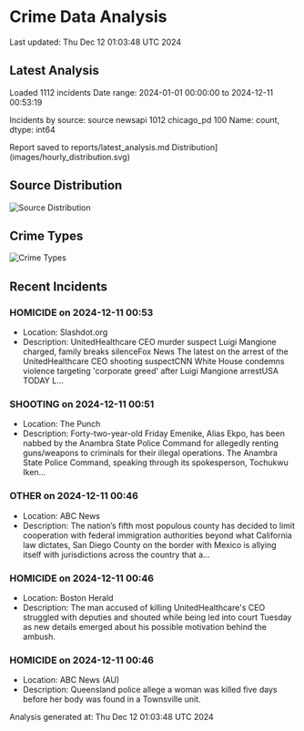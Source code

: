 # Crime Data Analysis
Last updated: Thu Dec 12 01:03:48 UTC 2024

## Latest Analysis

Loaded 1112 incidents
Date range: 2024-01-01 00:00:00 to 2024-12-11 00:53:19

Incidents by source:
source
newsapi       1012
chicago_pd     100
Name: count, dtype: int64

Report saved to reports/latest_analysis.md
Distribution](images/hourly_distribution.svg)

## Source Distribution
![Source Distribution](images/source_distribution.svg)

## Crime Types
![Crime Types](images/crime_types.svg)

## Recent Incidents

### HOMICIDE on 2024-12-11 00:53
- Location: Slashdot.org
- Description: UnitedHealthcare CEO murder suspect Luigi Mangione charged, family breaks silenceFox News The latest on the arrest of the UnitedHealthcare CEO shooting suspectCNN White House condemns violence targeting 'corporate greed' after Luigi Mangione arrestUSA TODAY L…


### SHOOTING on 2024-12-11 00:51
- Location: The Punch
- Description: Forty-two-year-old Friday Emenike, Alias Ekpo, has been nabbed by the Anambra State Police Command for allegedly renting guns/weapons to criminals for their illegal operations. The Anambra State Police Command, speaking through its spokesperson, Tochukwu Iken…


### OTHER on 2024-12-11 00:46
- Location: ABC News
- Description: The nation’s fifth most populous county has decided to limit cooperation with federal immigration authorities beyond what California law dictates, San Diego County on the border with Mexico is allying itself with jurisdictions across the country that a...


### HOMICIDE on 2024-12-11 00:46
- Location: Boston Herald
- Description: The man accused of killing UnitedHealthcare's CEO struggled with deputies and shouted while being led into court Tuesday as new details emerged about his possible motivation behind the ambush.


### HOMICIDE on 2024-12-11 00:46
- Location: ABC News (AU)
- Description: Queensland police allege a woman was killed five days before her body was found in a Townsville unit.

Analysis generated at: Thu Dec 12 01:03:48 UTC 2024
